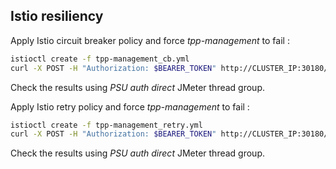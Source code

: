 ## Istio resiliency

Apply Istio circuit breaker policy and force *tpp-management* to fail :

```bash
istioctl create -f tpp-management_cb.yml
curl -X POST -H "Authorization: $BEARER_TOKEN" http://CLUSTER_IP:30180/api/tpps/fail/30
```

Check the results using *PSU auth direct* JMeter thread group.

Apply Istio retry policy and force *tpp-management* to fail :

```bash
istioctl create -f tpp-management_retry.yml
curl -X POST -H "Authorization: $BEARER_TOKEN" http://CLUSTER_IP:30180/api/tpps/fail/30
```

Check the results using *PSU auth direct* JMeter thread group.